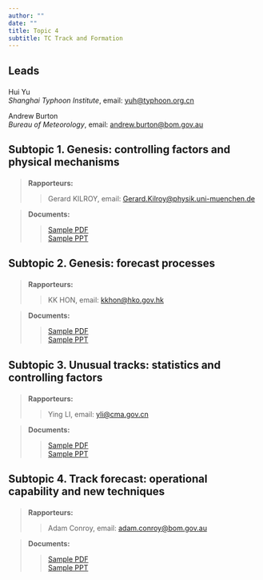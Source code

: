 ```yaml
---
author: ""
date: ""
title: Topic 4
subtitle: TC Track and Formation
---
```

## <p align="left">Leads</p>
Hui Yu  
*Shanghai Typhoon Institute*, email: <yuh@typhoon.org.cn>  

Andrew Burton   
*Bureau of Meteorology*, email: <andrew.burton@bom.gov.au> 

## <p align="left">Subtopic 1.  Genesis: controlling factors and physical mechanisms</p>
> **Rapporteurs:**  
>
>> Gerard KILROY, email: <Gerard.Kilroy@physik.uni-muenchen.de>  
  
> **Documents:**  
>
>> [Sample PDF](/test.pdf)   
>> [Sample PPT](/test.pptx) 

## <p align="left">Subtopic 2. Genesis: forecast processes</p>
> **Rapporteurs:**  
>
>> KK HON, email: <kkhon@hko.gov.hk> 
  
> **Documents:**  
>
>> [Sample PDF](/test.pdf)   
>> [Sample PPT](/test.pptx) 


## <p align="left">Subtopic 3. Unusual tracks: statistics and controlling factors</p>
> **Rapporteurs:**  
>
>> Ying LI, email: <yli@cma.gov.cn>  
  
> **Documents:**  
>
>> [Sample PDF](/test.pdf)   
>> [Sample PPT](/test.pptx) 

## <p align="left">Subtopic 4. Track forecast: operational capability and new techniques</p>
> **Rapporteurs:**  
>
>> Adam Conroy, email: <adam.conroy@bom.gov.au>  
  
> **Documents:**  
>
>> [Sample PDF](/test.pdf)   
>> [Sample PPT](/test.pptx) 